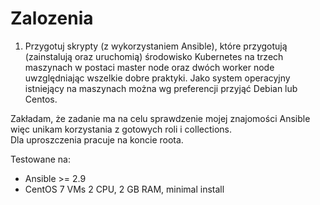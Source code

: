 Zalozenia
=========
1. Przygotuj skrypty (z wykorzystaniem Ansible), które przygotują (zainstalują oraz uruchomią) środowisko Kubernetes na trzech maszynach w postaci master node oraz dwóch worker node uwzględniając wszelkie dobre praktyki. Jako system operacyjny istniejący na maszynach można wg preferencji przyjąć Debian lub Centos.  

Zakładam, że zadanie ma na celu sprawdzenie mojej znajomości Ansible więc unikam korzystania z gotowych roli i collections.  
Dla uproszczenia pracuje na koncie roota.  

Testowane na:  
- Ansible >= 2.9  
- CentOS 7 VMs 2 CPU, 2 GB RAM, minimal install
